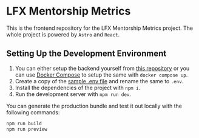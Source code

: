 # LFX Mentorship Metrics

This is the frontend repository for the LFX Mentorship Metrics project. The whole project is powered by `Astro` and `React`.

## Setting Up the Development Environment

1. You can either setup the backend yourself from [this repository](https://github.com/EshaanAgg/LFX-Backend) or you can use [Docker Compose](https://docs.docker.com/compose/install/) to setup the same with `docker compose up`.
2. Create a copy of the [sample .env file](./.env.sample) and rename the same to `.env`.
3. Install the dependencies of the project with `npm i`.
4. Run the development server with `npm run dev`.

You can generate the production bundle and test it out locally with the following commands:

```bash
npm run build
npm run preview
```
